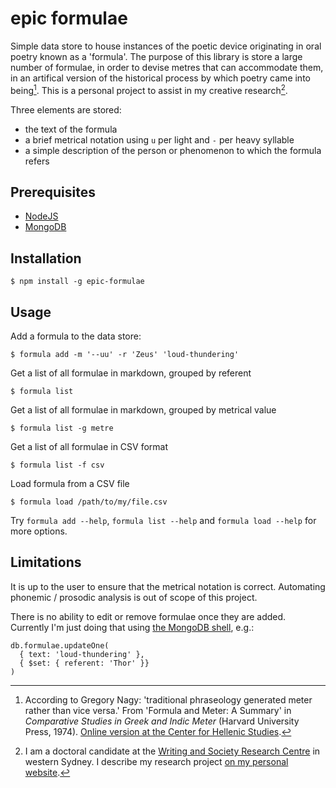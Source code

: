 epic formulae
=============

Simple data store to house instances of the poetic device originating in oral poetry known as a 'formula'. The purpose of this library is store a large number of formulae, in order to devise metres that can accommodate them, in an artifical version of the historical process by which poetry came into being[^1]. This is a personal project to assist in my creative research[^2].

Three elements are stored:

* the text of the formula
* a brief metrical notation using `u` per light and `-` per heavy syllable
* a simple description of the person or phenomenon to which the formula refers

## Prerequisites

* [NodeJS](https://nodejs.org/en/)
* [MongoDB](https://www.mongodb.com/try/download/community)

## Installation

```sh-session
$ npm install -g epic-formulae
```

## Usage

Add a formula to the data store:

```sh-session
$ formula add -m '--uu' -r 'Zeus' 'loud-thundering'
```

Get a list of all formulae in markdown, grouped by referent

```sh-session
$ formula list
```

Get a list of all formulae in markdown, grouped by metrical value

```sh-session
$ formula list -g metre
```

Get a list of all formulae in CSV format

```sh-session
$ formula list -f csv
```

Load formula from a CSV file

```sh-session
$ formula load /path/to/my/file.csv
```

Try `formula add --help`, `formula list --help` and `formula load --help` for more options.

## Limitations

It is up to the user to ensure that the metrical notation is correct. Automating phonemic / prosodic analysis is out of scope of this project.

There is no ability to edit or remove formulae once they are added. Currently I'm just doing that using [the MongoDB shell](https://docs.mongodb.com/mongodb-shell/), e.g.:

```
db.formulae.updateOne(
  { text: 'loud-thundering' },
  { $set: { referent: 'Thor' }}
)
```

[^1]: According to Gregory Nagy: 'traditional phraseology generated meter rather than vice versa.' From 'Formula and Meter: A Summary' in _Comparative Studies in Greek and Indic Meter_ (Harvard University Press, 1974). [Online version at the Center for Hellenic Studies](https://chs.harvard.edu/chapter/6-formula-and-meter-a-summary/).

[^2]: I am a doctoral candidate at the [Writing and Society Research Centre](https://www.westernsydney.edu.au/writing_and_society/home) in western Sydney. I describe my research project [on my personal website](http://joshuamostafa.info/2020/08/danuquecla/).
